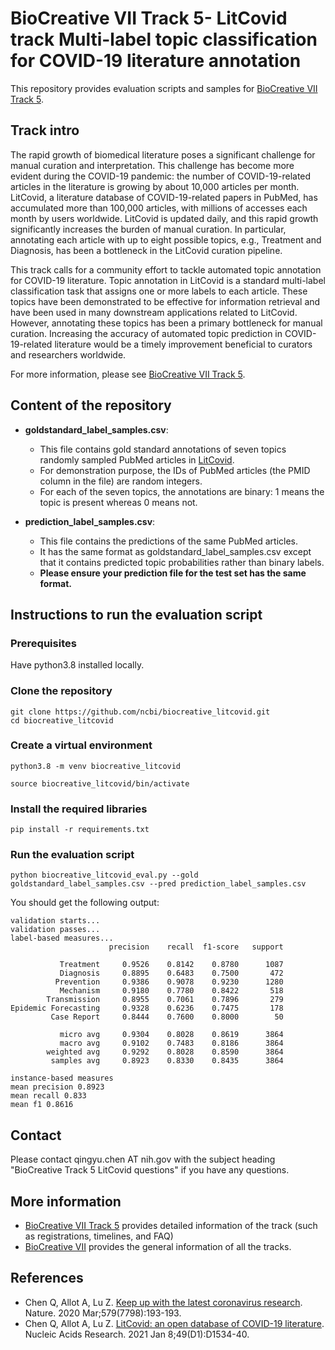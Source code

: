 # BioCreative VII Track 5- LitCovid track Multi-label topic classification for COVID-19 literature annotation
This repository provides evaluation scripts and samples for [BioCreative VII Track 5](https://biocreative.bioinformatics.udel.edu/tasks/biocreative-vii/track-5/). 

## Track intro
The rapid growth of biomedical literature poses a significant challenge for manual curation and interpretation. This challenge has become more evident during the COVID-19 pandemic: the number of COVID-19-related articles in the literature is growing by about 10,000 articles per month. LitCovid, a literature database of COVID-19-related papers in PubMed, has accumulated more than 100,000 articles, with millions of accesses each month by users worldwide. LitCovid is updated daily, and this rapid growth significantly increases the burden of manual curation. In particular, annotating each article with up to eight possible topics, e.g., Treatment and Diagnosis, has been a bottleneck in the LitCovid curation pipeline.

This track calls for a community effort to tackle automated topic annotation for COVID-19 literature. Topic annotation in LitCovid is a standard multi-label classification task that assigns one or more labels to each article. These topics have been demonstrated to be effective for information retrieval and have been used in many downstream applications related to LitCovid. However, annotating these topics has been a primary bottleneck for manual curation. Increasing the accuracy of automated topic prediction in COVID-19-related literature would be a timely improvement beneficial to curators and researchers worldwide.

For more information, please see [BioCreative VII Track 5](https://biocreative.bioinformatics.udel.edu/tasks/biocreative-vii/track-5/).

## Content of the repository
- **goldstandard_label_samples.csv**: 

  - This file contains gold standard annotations of seven topics randomly sampled PubMed articles in [LitCovid](https://www.ncbi.nlm.nih.gov/research/coronavirus/).
  - For demonstration purpose, the IDs of PubMed articles (the PMID column in the file) are random integers.
  - For each of the seven topics, the annotations are binary: 1 means the topic is present whereas 0 means not.
  
- **prediction_label_samples.csv**:

  - This file contains the predictions of the same PubMed articles.
  - It has the same format as goldstandard_label_samples.csv except that it contains predicted topic probabilities rather than binary labels.
  - **Please ensure your prediction file for the test set has the same format.**

## Instructions to run the evaluation script
### Prerequisites
Have python3.8 installed locally.

### Clone the repository
```
git clone https://github.com/ncbi/biocreative_litcovid.git
cd biocreative_litcovid
```

### Create a virtual environment
```
python3.8 -m venv biocreative_litcovid

source biocreative_litcovid/bin/activate 
```
### Install the required libraries
```
pip install -r requirements.txt
```
### Run the evaluation script
```
python biocreative_litcovid_eval.py --gold goldstandard_label_samples.csv --pred prediction_label_samples.csv
```

You should get the following output:

```
validation starts...
validation passes...
label-based measures...
                      precision    recall  f1-score   support

           Treatment     0.9526    0.8142    0.8780      1087
           Diagnosis     0.8895    0.6483    0.7500       472
          Prevention     0.9386    0.9078    0.9230      1280
           Mechanism     0.9180    0.7780    0.8422       518
        Transmission     0.8955    0.7061    0.7896       279
Epidemic Forecasting     0.9328    0.6236    0.7475       178
         Case Report     0.8444    0.7600    0.8000        50

           micro avg     0.9304    0.8028    0.8619      3864
           macro avg     0.9102    0.7483    0.8186      3864
        weighted avg     0.9292    0.8028    0.8590      3864
         samples avg     0.8923    0.8330    0.8435      3864

instance-based measures
mean precision 0.8923
mean recall 0.833
mean f1 0.8616
```
## Contact
Please contact qingyu.chen AT nih.gov with the subject heading "BioCreative Track 5 LitCovid questions" if you have any questions.

## More information
- [BioCreative VII Track 5](https://biocreative.bioinformatics.udel.edu/tasks/biocreative-vii/track-5/) provides detailed information of the track (such as registrations, timelines, and FAQ)
- [BioCreative VII](https://biocreative.bioinformatics.udel.edu/tasks/biocreative-vii/) provides the general information of all the tracks.

## References
- Chen Q, Allot A, Lu Z. [Keep up with the latest coronavirus research](https://www.nature.com/articles/d41586-020-00694-1). Nature. 2020 Mar;579(7798):193-193.
- Chen Q, Allot A, Lu Z. [LitCovid: an open database of COVID-19 literature](https://academic.oup.com/nar/advance-article/doi/10.1093/nar/gkaa952/5964074). Nucleic Acids Research. 2021 Jan 8;49(D1):D1534-40.
